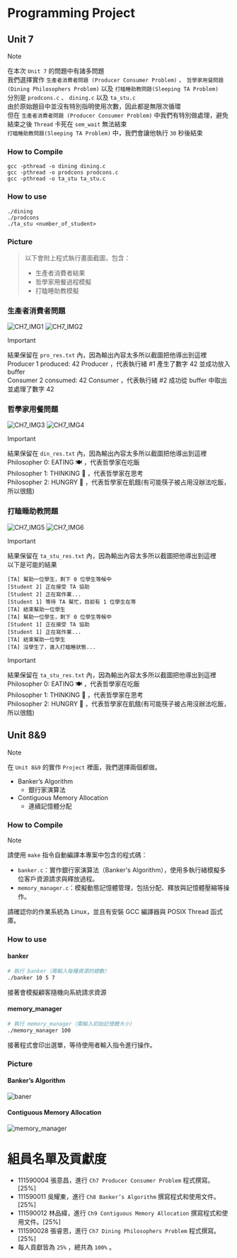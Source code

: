 # Programming Project

## Unit 7

> [!NOTE]  
> 在本次 `Unit 7` 的問題中有諸多問題  
> 我們選擇實作 `生產者消費者問題 (Producer Consumer Problem)` 、 `哲學家用餐問題 (Dining Philosophers Problem)` 以及 `打瞌睡助教問題(Sleeping TA Problem)`  
> 分別是 `prodcons.c` 、 `dining.c` 以及 `ta_stu.c`  
> 由於原始題目中並沒有特別指明使用次數，因此都是無限次循環  
> 但在 `生產者消費者問題 (Producer Consumer Problem)` 中我們有特別做處理，避免結束之後 `Thread` 卡死在 `sem_wait` 無法結束  
> `打瞌睡助教問題(Sleeping TA Problem)` 中，我們會讓他執行 `30` 秒後結束  

### How to Compile

```
gcc -pthread -o dining dining.c
gcc -pthread -o prodcons prodcons.c
gcc -pthread -o ta_stu ta_stu.c
```


### How to use

```
./dining
./prodcons
./ta_stu <number_of_student>  
```

### Picture

> 以下會附上程式執行畫面截圖，包含：
> - 生產者消費者結果    
> - 哲學家用餐過程模擬    
> - 打瞌睡助教模擬  


### 生產者消費者問題

![CH7_IMG1](./Ch7/product_exe.png)
![CH7_IMG2](./Ch7/product_res.png)

> [!IMPORTANT]  
> 結果保留在 `pro_res.txt` 內，因為輸出內容太多所以截圖把他導出到這裡  
> Producer 1 produced: 42 Producer ，代表執行緒 #1 產生了數字 42 並成功放入 buffer  
> Consumer 2 consumed: 42 Consumer ，代表執行緒 #2 成功從 buffer 中取出並處理了數字 42

### 哲學家用餐問題

![CH7_IMG3](./Ch7/dining_exe.png)
![CH7_IMG4](./Ch7/dining_res.png)

> [!IMPORTANT]  
> 結果保留在 `din_res.txt` 內，因為輸出內容太多所以截圖把他導出到這裡  
> Philosopher 0: EATING 🍽️ ，代表哲學家在吃飯  
> Philosopher 1: THINKING 🤔 ，代表哲學家在思考  
> Philosopher 2: HUNGRY   🙏 ，代表哲學家在飢餓(有可能筷子被占用沒辦法吃飯，所以很餓)    

### 打瞌睡助教問題
![CH7_IMG5](./Ch7/ta_stu_exe.png)
![CH7_IMG6](./Ch7/ta_stu_res.png)

> [!IMPORTANT]  
> 結果保留在 `ta_stu_res.txt` 內，因為輸出內容太多所以截圖把他導出到這裡  
> 以下是可能的結果  
```
[TA] 幫助一位學生，剩下 0 位學生等候中
[Student 2] 正在接受 TA 協助
[Student 2] 正在寫作業...
[Student 1] 等待 TA 幫忙，目前有 1 位學生在等
[TA] 結束幫助一位學生
[TA] 幫助一位學生，剩下 0 位學生等候中
[Student 1] 正在接受 TA 協助
[Student 1] 正在寫作業...
[TA] 結束幫助一位學生
[TA] 沒學生了，進入打瞌睡狀態...
```


> [!IMPORTANT]  
> 結果保留在 `ta_stu_res.txt` 內，因為輸出內容太多所以截圖把他導出到這裡  
> Philosopher 0: EATING   🍽️ ，代表哲學家在吃飯  
> Philosopher 1: THINKING 🤔 ，代表哲學家在思考  
> Philosopher 2: HUNGRY   🙏 ，代表哲學家在飢餓(有可能筷子被占用沒辦法吃飯，所以很餓)   

## Unit 8&9

> [!NOTE]  
> 在 `Unit 8&9` 的實作 `Project` 裡面，我們選擇兩個都做。
>
> - Banker’s Algorithm
>   - 銀行家演算法
> - Contiguous Memory Allocation
>   - 連續記憶體分配

### How to Compile

> [!NOTE]
>
> 請使用 `make` 指令自動編譯本專案中包含的程式碼：
>
> - `banker.c`：實作銀行家演算法（Banker's Algorithm），使用多執行緒模擬多位客戶資源請求與釋放過程。
> - `memory_manager.c`：模擬動態記憶體管理，包括分配、釋放與記憶體壓縮等操作。
>
> 請確認你的作業系統為 Linux，並且有安裝 GCC 編譯器與 POSIX Thread 函式庫。

### How to use

#### banker

```bash
# 執行 banker（需輸入每種資源的總數）
./banker 10 5 7
```

接著會模擬顧客隨機向系統請求資源

#### memory_manager

```bash
# 執行 memory_manager（需輸入初始記憶體大小）
./memory_manager 100
```

接著程式會印出選單，等待使用者輸入指令進行操作。

### Picture

#### Banker’s Algorithm

![baner](./Ch8&9/banker.png)

#### Contiguous Memory Allocation

![memory_manager](./Ch8&9/memory_manager.png)

# 組員名單及貢獻度

- 111590004 張意昌，進行 `Ch7 Producer Consumer Problem` 程式撰寫。[25%]
- 111590011 吳耀東，進行 `Ch8 Banker’s Algorithm` 撰寫程式和使用文件。[25%]
- 111590012 林品緯，進行 `Ch9 Contiguous Memory Allocation` 撰寫程式和使用文件。[25%]
- 111590028 張睿恩，進行 `Ch7 Dining Philosophers Problem` 程式撰寫。[25%]
- 每人貢獻皆為 `25%` ，總共為 `100%` 。
